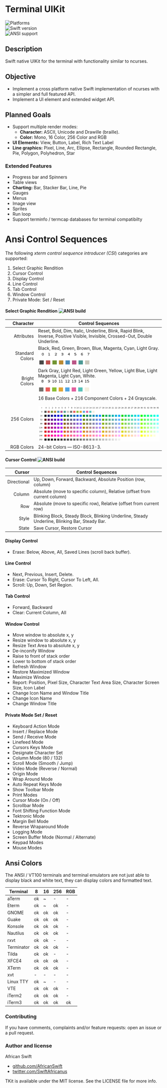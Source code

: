 # Terminal UIKit

![Platforms](https://img.shields.io/badge/Platforms-OSX-ff2974.svg)<BR>
![Swift version](https://img.shields.io/badge/Swift-3.0-FF2974.svg)<BR>
![ANSI support](https://img.shields.io/badge/Ansi-ECMA%2048-ff2974.svg?style=flat)

## Description
Swift native UIKit for the terminal with functionality similar to ncurses.

## Objective
- Implement a cross platform native Swift implementation of ncurses with a simpler and full featured API.
- Implement a UI element and extended widget API.

## Planned Goals
- Support multiple render modes: 
  - **Character:** ASCII, Unicode and Drawille (braille).
  - **Color:** Mono, 16 Color, 256 Color and RGB
- **UI Elements:** View, Button, Label, Rich Text Label
- **Line graphics:** Pixel, Line, Arc, Ellipse, Rectangle, Rounded Rectangle, Pie, Polygon, Polyhedron, Star

### Extended Features
- Progress bar and Spinners
- Table views
- **Charting:** Bar, Stacker Bar, Line, Pie
- Gauges
- Menus
- Image view
- Sprites
- Run loop
- Support terminfo / termcap databases for terminal compatibilty

# Ansi Control Sequences 

The following *xterm control sequence introducer (CSI*) categories are supported:

1. Select Graphic Rendition
2. Cursor Control
3. Display Control
4. Line Control
5. Tab Control
6. Window Control
7. Private Mode: Set / Reset

#### Select Graphic Rendition ![ANSI build](https://img.shields.io/badge/Build-Complete-29bb74.svg?style=flat)

|       Character | Control Sequences                        |
| --------------: | ---------------------------------------- |
|      Attributes | Reset, Bold, Dim, Italic, Underline, Blink, Rapid Blink, Inverse, Positive Visible, Invisible, Crossed-Out, Double Underline. |
| Standard Colors | Black, Red, Green, Brown, Blue, Magenta, Cyan, Light Gray.<BR> ![Standard Colors](https://raw.githubusercontent.com/AfricanSwift/TUIKit/master/TUIKit/Source/Reference/Ansi-StandardColors.png) |
|   Bright Colors | Dark Gray, Light Red, Light Green, Yellow, Light Blue, Light Magenta, Light Cyan, White.<BR>![Bright Colors](https://raw.githubusercontent.com/AfricanSwift/TUIKit/master/TUIKit/Source/Reference/Ansi-BrightColors.png) |
|      256 Colors | 16 Base Colors + 216 Component Colors + 24 Grayscale. <BR><BR>![256 Colors](https://raw.githubusercontent.com/AfricanSwift/TUIKit/master/TUIKit/Source/Reference/Ansi-256Colors.png) |
|      RGB Colors | 24-bit Colors — ISO-8613-3.              |

#### Cursor Control ![ANSI build](https://img.shields.io/badge/Build-Complete-29bb74.svg?style=flat)

|      Cursor | Control Sequences                        |
| ----------: | ---------------------------------------- |
| Directional | Up, Down, Forward, Backward, Absolute Position (row, column) |
|      Column | Absolute (move to specific column), Relative (offset from current column) |
|         Row | Absolute (move to specific row), Relative (offset from current row) |
|       Style | Blinking Block, Steady Block, Blinking Underline, Steady Underline, Blinking Bar, Steady Bar. |
|       State | Save Cursor, Restore Cursor              |

#### Display Control
- Erase: Below, Above, All, Saved Lines (scroll back buffer).

#### Line Control
- Next, Previous, Insert, Delete.
- Erase: Cursor To Right, Cursor To Left, All.
- Scroll: Up, Down, Set Region.

#### Tab Control
- Forward, Backward
- Clear: Current Column, All

#### Window Control
- Move window to absolute x, y
- Resize window to absolute x, y
- Resize Text Area to absolute x, y
- De-inconify Window
- Raise to front of stack order
- Lower to bottom of stack order
- Refresh Window
- Restore Maximized Window
- Maximize Window
- Report: Position, Pixel Size, Character Text Area Size, Character Screen Size, Icon Label
- Change Icon Name and Window Title
- Change Icon Name
- Change Window Title

#### Private Mode Set / Reset
- Keyboard Action Mode
- Insert / Replace Mode
- Send / Receive Mode
- Linefeed Mode
- Cursors Keys Mode
- Designate Character Set
- Column Mode (80 / 132)
- Scroll Mode (Smooth / Jump)
- Video Mode (Reverse / Normal)
- Origin Mode
- Wrap Around Mode
- Auto Repeat Keys Mode
- Show Toolbar Mode
- Print Modes
- Cursor Mode (On / Off)
- Scrollbar Mode
- Font Shifting Function Mode
- Tektronic Mode
- Margin Bell Mode
- Reverse Wraparound Mode
- Logging Mode
- Screen Buffer Mode (Normal / Alternate)
- Keypad Modes
- Mouse Modes

## Ansi Colors
The ANSI / VT100 terminals and terminal emulators are not just able to display 
black and white text, they can display colors and formatted text.

| Terminal   | 8    | 16   | 256  | RGB  |
| ---------- | ---- | ---- | ---- | ---- |
| aTerm      | ok   | ~    | -    | -    |
| Eterm      | ok   | ~    | ok   | -    |
| GNOME      | ok   | ok   | ok   | -    |
| Guake      | ok   | ok   | ok   | -    |
| Konsole    | ok   | ok   | ok   | -    |
| Nautilus   | ok   | ok   | ok   | -    |
| rxvt       | ok   | ok   | -    | -    |
| Terminator | ok   | ok   | ok   | -    |
| Tilda      | ok   | ok   | -    | -    |
| XFCE4      | ok   | ok   | ok   | -    |
| XTerm      | ok   | ok   | ok   | -    |
| xvt        | -    | -    | -    | -    |
| Linux TTY  | ok   | ~    | -    | -    |
| VTE        | ok   | ok   | ok   | -    |
| iTerm2     | ok   | ok   | ok   | -    |
| iTerm3     | ok   | ok   | ok   | ok   |

### Contributing
If you have comments, complaints and/or feature requests: open an issue or a pull request.

### Author and license
African Swift

* [github.com/AfricanSwift](https://github.com/AfricanSwift)
* [twitter.com/SwiftAfricanus](http://twitter.com/SwiftAfricanus)

TKit is available under the MIT license. See the LICENSE file for more info.

